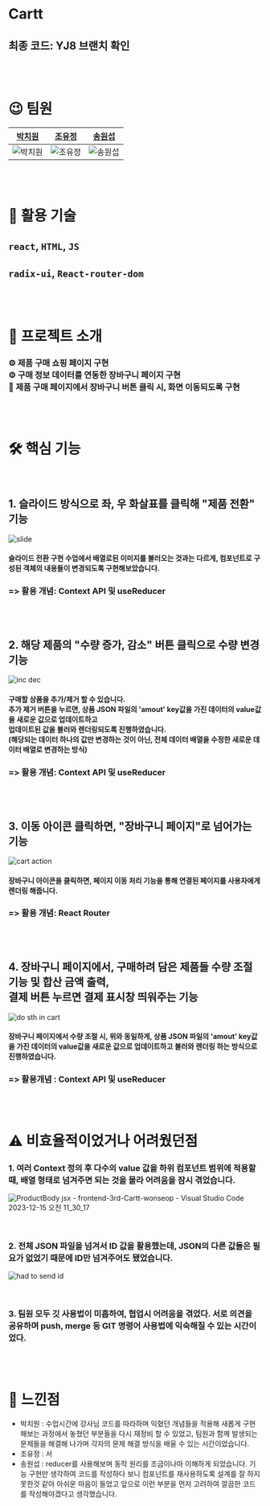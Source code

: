 # Cartt
## 최종 코드: YJ8 브랜치 확인

<br/> <br/>

# 😉 팀원

|               [박치원](https://github.com/chich2)               |              [조유정](https://github.com/hellena345)               |             [송원섭](https://github.com/sws6641)              |
| :-------------------------------------------------------------: | :-------------------------------------------------------------: | :-------------------------------------------------------------: |
| ![박치원](https://avatars.githubusercontent.com/u/59588641?s=400&v=4) | ![조유정](https://avatars.githubusercontent.com/u/151507047?v=4) | ![송원섭](https://avatars.githubusercontent.com/u/43631736?v=4) |

<br/> <br/>

# 🌈 활용 기술

## `react`, `HTML`, `JS`
## `radix-ui`, `React-router-dom`

<br/> <br/>

# 📖 프로젝트 소개
### ⚙️ 제품 구매 쇼핑 페이지 구현 <br/> ⚙️ 구매 정보 데이터를 연동한 장바구니 페이지 구현 <br/> 🔗 제품 구매 페이지에서 장바구니 버튼 클릭 시, 화면 이동되도록 구현

<br/> <br/>

# 🛠 핵심 기능

<br/>

## 1. 슬라이드 방식으로 좌, 우 화살표를 클릭해 "제품 전환" 기능
![slide](https://github.com/woorifisa-service-dev-2nd/frontend-3rd-Cartt/assets/59588641/4b2f4f80-9cfb-4bd3-b685-340be5312a01)

#### 슬라이드 전환 구현 수업에서 배열로된 이미지를 불러오는 것과는 다르게, 컴포넌트로 구성된 객체의 내용들이 변경되도록 구현해보았습니다.
### => 활용 개념: Context API 및 useReducer


<br/><br/>

## 2. 해당 제품의 "수량 증가, 감소" 버튼 클릭으로 수량 변경 기능
![inc dec](https://github.com/woorifisa-service-dev-2nd/frontend-2nd-feeling/assets/59588641/448af1e6-83ba-48d9-80b4-bfb041d89da7)

#### 구매할 상품을 추가/제거 할 수 있습니다. <br/> 추가 제거 버튼을 누르면, 상품 JSON 파일의 'amout' key값을 가진 데이터의 value값을 새로운 값으로 업데이트하고 <br/> 업데이트된 값을 불러와 렌더링되도록 진행하였습니다. <br/> (해당되는 데이터 하나의 값만 변경하는 것이 아닌, 전체 데이터 배열을 수정한 새로운 데이터 배열로 변경하는 방식)
### => 활용 개념: Context API 및 useReducer

<br/><br/>

## 3. 이동 아이콘 클릭하면, "장바구니 페이지"로 넘어가는 기능
![cart action](https://github.com/woorifisa-service-dev-2nd/frontend-2nd-feeling/assets/59588641/715760d5-6b78-47b8-b03d-cd1eadf4518f)

#### 장바구니 아이콘을 클릭하면, 페이지 이동 처리 기능을 통해 연결된 페이지를 사용자에게 렌더링 해줍니다.
### => 활용 개념: React Router

<br/><br/>

## 4. 장바구니 페이지에서, 구매하려 담은 제품들 수량 조절 기능 및 합산 금액 출력, <br/>결제 버튼 누르면 결제 표시창 띄워주는 기능
![do sth in cart](https://github.com/woorifisa-service-dev-2nd/frontend-3rd-Cartt/assets/59588641/27f78555-46be-4989-bb98-27677b5378c9)

#### 장바구니 페이지에서 수량 조절 시, 위와 동일하게, 상품 JSON 파일의 'amout' key값을 가진 데이터의 value값을 새로운 값으로 업데이트하고 불러와 렌더링 하는 방식으로 진행하였습니다.
### => 활용개념 : Context API 및 useReducer

<br/><br/>

# ⚠️ 비효율적이었거나 어려웠던점
### 1. 여러 Context 정의 후 다수의 value 값을 하위 컴포넌트 범위에 적용할 때, 배열 형태로 넘겨주면 되는 것을 몰라 어려움을 잠시 겪었습니다.
![ProductBody jsx - frontend-3rd-Cartt-wonseop - Visual Studio Code 2023-12-15 오전 11_30_17](https://github.com/woorifisa-service-dev-2nd/frontend-3rd-Cartt/assets/59588641/7b2f7327-f859-4b2f-a421-5374ed0977b0)

<br/>

### 2. 전체 JSON 파일을 넘겨서 ID 값을 활용했는데, JSON의 다른 값들은 필요가 없었기 때문에 ID만 넘겨주어도 됐었습니다.
![had to send id](https://github.com/woorifisa-service-dev-2nd/frontend-3rd-Cartt/assets/59588641/6b343a7c-3591-4361-bd81-b004115897bf)

<br/>

### 3. 팀원 모두 깃 사용법이 미흡하여, 협업시 어려움을 겪었다. 서로 의견을 공유하며 push, merge 등 GIT 명령어 사용법에 익숙해질 수 있는 시간이었다.

<br/> <br/>

# 🧗 느낀점

- 박치원 : 수업시간에 강사님 코드를 따라하며 익혔던 개념들을 적용해 새롭게 구현해보는 과정에서 놓쳤던 부분들을 다시 재정비 할 수 있었고, 팀원과 함께 발생되는 문제들을 해결해 나가며 각자의 문제 해결 방식을 배울 수 있는 시간이었습니다. 
- 조유정 : 서
- 송원섭 : reducer를 사용해보며 동작 원리를 조금이나마 이해하게 되었습니다. 기능 구현만 생각하여 코드를 작성하다 보니 컴포넌트를 재사용하도록 설계를 잘 하지 못한것 같아 아쉬운 마음이 들었고 앞으로 이런 부분을 먼저 고려하여 깔끔한 코드를 작성해야겠다고 생각했습니다.



